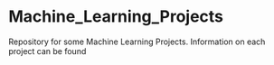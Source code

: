 # Machine_Learning_Projects
Repository for some Machine Learning Projects. Information on each project can be found 
